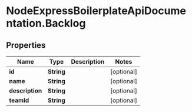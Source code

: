 # NodeExpressBoilerplateApiDocumentation.Backlog

## Properties
Name | Type | Description | Notes
------------ | ------------- | ------------- | -------------
**id** | **String** |  | [optional] 
**name** | **String** |  | [optional] 
**description** | **String** |  | [optional] 
**teamId** | **String** |  | [optional] 

